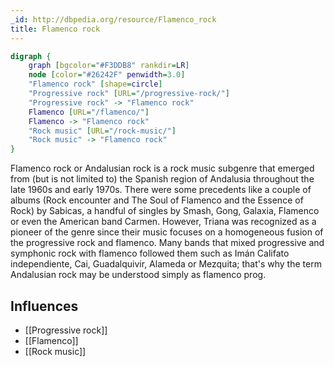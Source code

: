 ```yaml
---
_id: http://dbpedia.org/resource/Flamenco_rock
title: Flamenco rock
---
```


```dot
digraph {
	graph [bgcolor="#F3DDB8" rankdir=LR]
	node [color="#26242F" penwidth=3.0]
	"Flamenco rock" [shape=circle]
	"Progressive rock" [URL="/progressive-rock/"]
	"Progressive rock" -> "Flamenco rock"
	Flamenco [URL="/flamenco/"]
	Flamenco -> "Flamenco rock"
	"Rock music" [URL="/rock-music/"]
	"Rock music" -> "Flamenco rock"
}
```

Flamenco rock or Andalusian rock is a rock music subgenre that emerged from (but is not limited to) the Spanish region of Andalusia throughout the late 1960s and early 1970s. There were some precedents like a couple of albums (Rock encounter and The Soul of Flamenco and the Essence of Rock) by Sabicas, a handful of singles by Smash, Gong, Galaxia, Flamenco or even the American band Carmen. However, Triana was recognized as a pioneer of the genre since their music focuses on a homogeneous fusion of the progressive rock and flamenco. Many bands that mixed progressive and symphonic rock with flamenco followed them such as Imán Califato independiente, Cai, Guadalquivir, Alameda or Mezquita; that's why the term Andalusian rock may be understood simply as flamenco prog.

## Influences

- [[Progressive rock]]
- [[Flamenco]]
- [[Rock music]]
